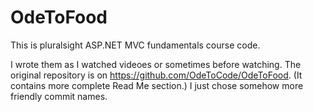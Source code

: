 # OdeToFood
This is pluralsight ASP.NET MVC fundamentals course code. 

I wrote them as I watched videoes or sometimes before watching. 
The original repository is on https://github.com/OdeToCode/OdeToFood. (It contains more complete Read Me section.)
I just chose somehow more friendly commit names.
